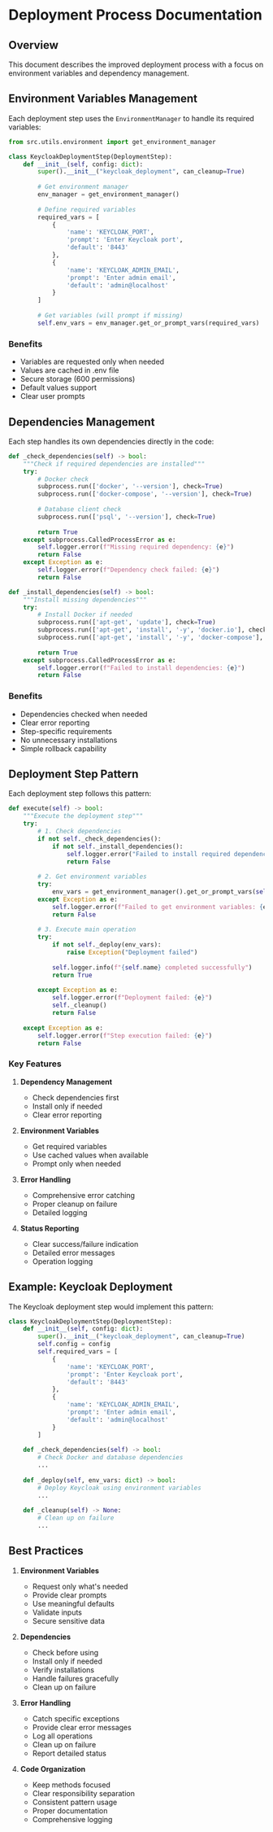 # Deployment Process Documentation

## Overview
This document describes the improved deployment process with a focus on environment variables and dependency management.

## Environment Variables Management

Each deployment step uses the `EnvironmentManager` to handle its required variables:

```python
from src.utils.environment import get_environment_manager

class KeycloakDeploymentStep(DeploymentStep):
    def __init__(self, config: dict):
        super().__init__("keycloak_deployment", can_cleanup=True)
        
        # Get environment manager
        env_manager = get_environment_manager()
        
        # Define required variables
        required_vars = [
            {
                'name': 'KEYCLOAK_PORT',
                'prompt': 'Enter Keycloak port',
                'default': '8443'
            },
            {
                'name': 'KEYCLOAK_ADMIN_EMAIL',
                'prompt': 'Enter admin email',
                'default': 'admin@localhost'
            }
        ]
        
        # Get variables (will prompt if missing)
        self.env_vars = env_manager.get_or_prompt_vars(required_vars)
```

### Benefits
- Variables are requested only when needed
- Values are cached in .env file
- Secure storage (600 permissions)
- Default values support
- Clear user prompts

## Dependencies Management

Each step handles its own dependencies directly in the code:

```python
def _check_dependencies(self) -> bool:
    """Check if required dependencies are installed"""
    try:
        # Docker check
        subprocess.run(['docker', '--version'], check=True)
        subprocess.run(['docker-compose', '--version'], check=True)
        
        # Database client check
        subprocess.run(['psql', '--version'], check=True)
        
        return True
    except subprocess.CalledProcessError as e:
        self.logger.error(f"Missing required dependency: {e}")
        return False
    except Exception as e:
        self.logger.error(f"Dependency check failed: {e}")
        return False

def _install_dependencies(self) -> bool:
    """Install missing dependencies"""
    try:
        # Install Docker if needed
        subprocess.run(['apt-get', 'update'], check=True)
        subprocess.run(['apt-get', 'install', '-y', 'docker.io'], check=True)
        subprocess.run(['apt-get', 'install', '-y', 'docker-compose'], check=True)
        
        return True
    except subprocess.CalledProcessError as e:
        self.logger.error(f"Failed to install dependencies: {e}")
        return False
```

### Benefits
- Dependencies checked when needed
- Clear error reporting
- Step-specific requirements
- No unnecessary installations
- Simple rollback capability

## Deployment Step Pattern

Each deployment step follows this pattern:

```python
def execute(self) -> bool:
    """Execute the deployment step"""
    try:
        # 1. Check dependencies
        if not self._check_dependencies():
            if not self._install_dependencies():
                self.logger.error("Failed to install required dependencies")
                return False
        
        # 2. Get environment variables
        try:
            env_vars = get_environment_manager().get_or_prompt_vars(self.required_vars)
        except Exception as e:
            self.logger.error(f"Failed to get environment variables: {e}")
            return False
        
        # 3. Execute main operation
        try:
            if not self._deploy(env_vars):
                raise Exception("Deployment failed")
            
            self.logger.info(f"{self.name} completed successfully")
            return True
            
        except Exception as e:
            self.logger.error(f"Deployment failed: {e}")
            self._cleanup()
            return False
            
    except Exception as e:
        self.logger.error(f"Step execution failed: {e}")
        return False
```

### Key Features
1. **Dependency Management**
   - Check dependencies first
   - Install only if needed
   - Clear error reporting

2. **Environment Variables**
   - Get required variables
   - Use cached values when available
   - Prompt only when needed

3. **Error Handling**
   - Comprehensive error catching
   - Proper cleanup on failure
   - Detailed logging

4. **Status Reporting**
   - Clear success/failure indication
   - Detailed error messages
   - Operation logging

## Example: Keycloak Deployment

The Keycloak deployment step would implement this pattern:

```python
class KeycloakDeploymentStep(DeploymentStep):
    def __init__(self, config: dict):
        super().__init__("keycloak_deployment", can_cleanup=True)
        self.config = config
        self.required_vars = [
            {
                'name': 'KEYCLOAK_PORT',
                'prompt': 'Enter Keycloak port',
                'default': '8443'
            },
            {
                'name': 'KEYCLOAK_ADMIN_EMAIL',
                'prompt': 'Enter admin email',
                'default': 'admin@localhost'
            }
        ]
    
    def _check_dependencies(self) -> bool:
        # Check Docker and database dependencies
        ...
    
    def _deploy(self, env_vars: dict) -> bool:
        # Deploy Keycloak using environment variables
        ...
    
    def _cleanup(self) -> None:
        # Clean up on failure
        ...
```

## Best Practices

1. **Environment Variables**
   - Request only what's needed
   - Provide clear prompts
   - Use meaningful defaults
   - Validate inputs
   - Secure sensitive data

2. **Dependencies**
   - Check before using
   - Install only if needed
   - Verify installations
   - Handle failures gracefully
   - Clean up on failure

3. **Error Handling**
   - Catch specific exceptions
   - Provide clear error messages
   - Log all operations
   - Clean up on failure
   - Report detailed status

4. **Code Organization**
   - Keep methods focused
   - Clear responsibility separation
   - Consistent pattern usage
   - Proper documentation
   - Comprehensive logging
